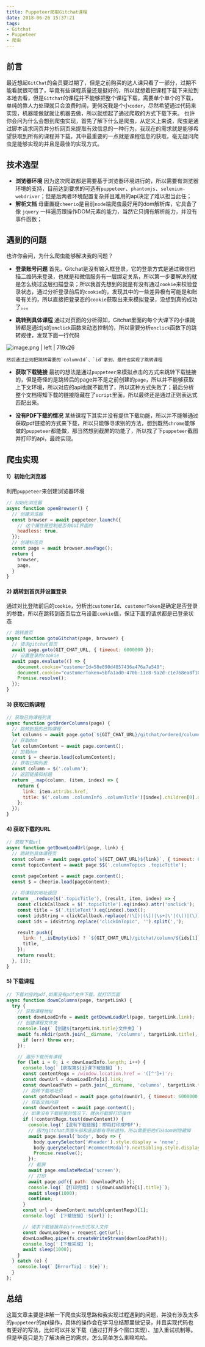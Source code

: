 ```yaml
---
title: Puppeteer爬取Gitchat课程
date: 2018-06-26 15:37:21
tags:
- Gitchat
- Puppeteer
- 爬虫
---
```


## 前言
最近想起`GitChat`的会员要过期了，但是之前购买的达人课只看了一部分，过期不能看就很可惜了，毕竟有些课程质量还是挺好的，所以就想着把课程下载下来拉到本地去看，但是`Gitchat`的课程并不能够把整个课程下载，需要单个单个的下载，单纯的靠人力处理就只会浪费时间，更何况我是个小`coder`，尽然希望通过代码来实现，机器能做就就让机器去做，所以就想起了通过爬取的方式下载下来。
也许你会问为什么会想到爬虫实现，首先了解下什么是爬虫，从定义上来说，爬虫是通过<span data-type="color" style="color:rgb(38, 38, 38)"><span data-type="background" style="background-color:rgb(255, 255, 255)">脚本请求网页并分析网页来提取有效信息的一种行为，我现在的需求就是能够希望获取到所有的课程并下载，其中最重要的一点就是课程信息的获取，毫无疑问爬虫是能够实现的并且是最佳的实现方式。</span></span>

## 技术选型
* __浏览器环境__
    因为这次爬取都是需要基于浏览器环境进行的，所以需要有浏览器环境的支持，目前达到要求的可选有`puppeteer`、<span data-type="color" style="color:rgb(38, 38, 38)"><span data-type="background" style="background-color:rgb(255, 255, 255)"><code>phantomjs</code></span></span><span data-type="color" style="color:rgb(38, 38, 38)"><span data-type="background" style="background-color:rgb(255, 255, 255)">、</span></span><span data-type="color" style="color:rgb(38, 38, 38)"><span data-type="background" style="background-color:rgb(255, 255, 255)"><code>selenium-webdriver</code></span></span>；但是后两者环境配置复杂并且难用的api决定了难以担当此任；
* <span data-type="color" style="color:rgb(38, 38, 38)"><span data-type="background" style="background-color:rgb(255, 255, 255)"><strong>解析文档</strong></span></span>
    毋庸置疑`cheerio`是目前`node`端爬虫最好用的dom解析库，它<span data-type="color" style="color:rgb(38, 38, 38)"><span data-type="background" style="background-color:rgb(255, 255, 255)">具备了像 </span></span>`jquery`<span data-type="color" style="color:rgb(38, 38, 38)"><span data-type="background" style="background-color:rgb(255, 255, 255)"> 一样遍历跟操作DOM元素的能力，当然它只拥有解析能力，并没有事件函数；</span></span>

## 遇到的问题
也许你会问，为什么爬虫能够解决我的问题？
* __登录账号问题__
    首先，Gitchat是没有输入框登录，它的登录方式是通过微信扫描二维码来登录，也就是和微信服务有一层绑定关系，所以第一步要解决的就是怎么绕过这层扫描登录；所以我首先想到的就是有没有通过`cookie`来校验登录状态，通过分析登录前后的`cookie`的，发现其中的一些差异极有可能是和账号有关的，所以直接把登录态的`cookie`获取出来来模拟登录，没想到真的成功了。。。

* __跳转到具体课程__
    通过对页面的分析得知，Gitchat里面的每个大课下的小课跳转都是通过js的`onclick`函数来动态控制的，所以需要分析`onclick`函数下的跳转规律，发现下面一行代码
    

![image.png | left | 719x26](https://cdn.yuque.com/yuque/0/2018/png/85168/1528807161742-684e0cf9-9dff-4ca4-b4f6-843d454be4be.png "")

    然后通过正则把跳转需要的`columnId`、`id`拿到，最终也实现了跳转课程

* __获取下载链接__
    最初的想法是通过`puppeteer`来模拟点击的方式来跳转下载链接的，但是奇怪的是跳转后的page并不是之前创建的`page`，所以并不能够获取上下文环境，所以对应的api也就不能用了，所以这种方式失败了；最后分析整个文档得知下载的链接隐藏在了`script`里面，所以最终还是通过正则表达式匹配出来。

* __没有PDF下载的情况__
    某些课程下其实并没有提供下载功能，所以并不能够通过获取pdf链接的方式来下载，所以只能够寻求别的方法，想到既然`chrome`能够做的`puppeteer`都能做，那当然想到截屏的功能了，所以找了下`puppeteer`截图并打印的api，最终实现。

## 爬虫实现
#### 1）初始化浏览器
利用`puppeteer`来创建浏览器环境
```javascript
// 初始化浏览器
async function openBrowser() {
  // 创建浏览器
  const browser = await puppeteer.launch({
    // 这个属性是控制是否有GUI界面的
    headless: true,
  });
  // 创建标签页
  const page = await browser.newPage();
  return {
    browser,
    page,
  }
}
```

#### 2) 跳转到首页并设置登录
通过对比登陆前后的`cookie`，分析出`customerId`、`customerToken`是确定是否登录的参数，所以在跳转到首页后立马设置`cookie`值，保证下面的请求都是已登录状态
```javascript
// 跳转首页
async function gotoGitchat(page, browser) {
  // 请求gitchat首页
  await page.goto(GIT_CHAT_URL, { timeout: 6000000 });
  // 设置登录的cookie
  await page.evaluate(() => {
    document.cookie="customerId=58e890d4857436a476a7a540";
    document.cookie="customerToken=5bfa1ad0-470b-11e8-9a2d-c1e768ea8f10";
    Promise.resolve();
  });
}
```

#### 3) 获取已购课程
```javascript
// 获取已购课程列表
async function getOrderColumns(page) {
  // 跳转到我的已购课程
  let columns = await page.goto(`${GIT_CHAT_URL}/gitchat/ordered/columns`, { timeout: 6000000 });
  // 获取dom
  let columnContent = await page.content();
  // 加载dom
  const $ = cheerio.load(columnContent);
  // 获取已购列表
  const column = $('.column');
  // 返回链接和标题
  return _.map(column, (item, index) => {
    return {
      link: item.attribs.href,
      title: $('.column .columnInfo .columnTitle')[index].children[0].data,
    };
  });
}
```

#### 4) 获取下载的URL
```javascript
// 获取下载url
async function getDownLoadUrl(page, link) {
  // 跳转到具体课程页
  const column = await page.goto(`${GIT_CHAT_URL}${link}`, { timeout: 6000000 });
  const topicContent = await page.$$('.columnTopics .topicTitle');

  const pageContent = await page.content();
  const $ = cheerio.load(pageContent);
  
  // 将课程的地址返回
  return _.reduce($('.topicTitle'), (result, item, index) => {
    const clickCallback = $('.topicTitle').eq(index).attr('onclick');
    const title = $('.titleText').eq(index).text();
    const idsString = clickCallback.replace(/(\[)|(\])|\s+|\'|(\()|(\))/g, '');
    const ids = idsString.replace('clickOnTopic', '').split(',');

    result.push({
      link: !_.isEmpty(ids) ? `${GIT_CHAT_URL}/gitchat/column/${ids[1]}/topic/${ids[0]}` : '',
      title,
    });
    return result;
  }, []);
}
```

#### 5) 下载课程
```javascript
// 下载对应的pdf,如果没有pdf文件下载，就打印页面
async function downColumns(page, targetLink) {
  try {
    // 获取课程地址
    const downLoadInfo = await getDownLoadUrl(page, targetLink.link);
    // 创建课程文件夹
    console.log(`【创建${targetLink.title}文件夹】`)
    await fs.mkdir(path.join(__dirname, '/columns', targetLink.title), function (err) {
      if (err) throw err;
    });

    // 遍历下载所有课程
    for (let i = 0; i < downLoadInfo.length; i++) {
      console.log(`【获取第${i}课下载链接】`);
      const contentRegx = /window.location.href = '([^']+)'/;
      const downUrl = downLoadInfo[i].link;
      const downloadPath = path.join(__dirname, 'columns', targetLink.title, `${downLoadInfo[i].title}.pdf`);
      // 跳转下载地址页
      const gotoDownload = await page.goto(downUrl, { timeout: 6000000 });
      // 获取文档内容
      const downContent = await page.content();
      // 如果没有下载链接的情况下，就执行截屏打印操作
      if (!contentRegx.test(downContent)) {
        console.log('【没有下载链接】：即将打印成PDF');
        // 因为gitchat页面头部和底部都有导航遮挡，所以需要把他们从dom树隐藏掉
        await page.$eval('body', body => {
          body.querySelector('#header').style.display = 'none';
          body.querySelector('#commentModal').nextSibling.style.display = 'none';
          Promise.resolve();
        });
        // 截屏
        await page.emulateMedia('screen');
        // 打印
        await page.pdf({ path: downloadPath });
        console.log(`【打印完成】: ${downLoadInfo[i].title}`);
        await sleep(1000);
        continue;
      }
      const url = downContent.match(contentRegx)[1];
      console.log(`【下载链接】:${url}`);

      // 请求下载链接并以strem形式写入文件
      const downLoadReq = request.get(url);
      downLoadReq.pipe(fs.createWriteStream(downloadPath));
      console.log('【下载完成】');
      await sleep(1000);
    }
  } catch (e) {
    console.log(`【ErrorTip】: ${e}`);
  }
};
```

## 总结
这篇文章主要是讲解一下爬虫实现思路和我实现过程遇到的问题，并没有涉及太多的`puppeteer`的api操作，具体的操作会在学习总结那里做记录，并且实现代码也有更好的写法，比如可以并发下载（通过打开多个窗口实现）、加入重试机制等。但是毕竟只是为了解决自己的需求，怎么简单怎么来嘛哈哈。

